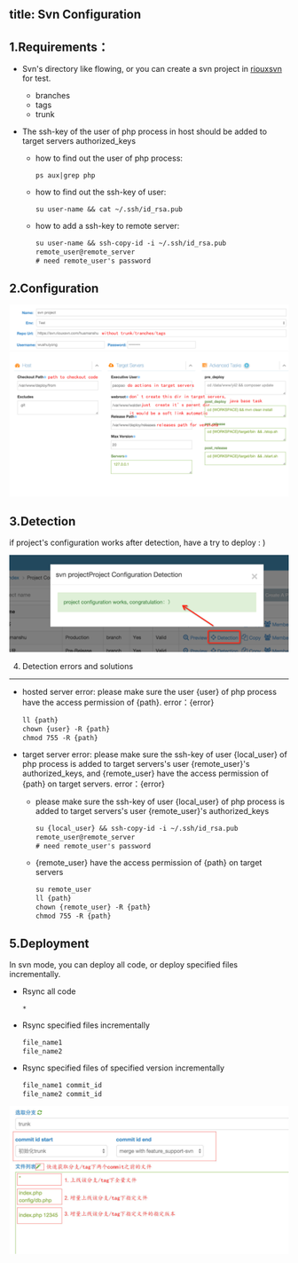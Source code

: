 title: Svn Configuration
---

1.Requirements：
-----------

- Svn's directory like flowing, or you can create a svn project in [riouxsvn](https://riouxsvn.com) for test.

    - branches
    - tags
    - trunk

- The ssh-key of the user of php process in host should be added to target servers authorized_keys
    - how to find out the user of php process:

        ```
        ps aux|grep php
        ```
    - how to find out the ssh-key of user:

        ```
        su user-name && cat ~/.ssh/id_rsa.pub
        ```
    - how to add a ssh-key to remote server:

        ```
        su user-name && ssh-copy-id -i ~/.ssh/id_rsa.pub remote_user@remote_server
        # need remote_user's password
        ```

2.Configuration
---------------

![](static/base-svn-en.jpg)
![](static/task-en.jpg)

3.Detection
-----------

if project's configuration works after detection, have a try to deploy : )

![](static/detection-en.png)

4. Detection errors and solutions
--------------------------------

- hosted server error: please make sure the user {user} of php process have the access permission of {path}. error：{error}

    ```
    ll {path}
    chown {user} -R {path}
    chmod 755 -R {path}
    ```
- target server error: please make sure the ssh-key of user {local_user} of php process is added to target servers\'s user {remote_user}\'s authorized_keys, and {remote_user} have the access permission of {path} on target servers. error：{error}
    - please make sure the ssh-key of user {local_user} of php process is added to target servers\'s user {remote_user}\'s authorized_keys

        ```
        su {local_user} && ssh-copy-id -i ~/.ssh/id_rsa.pub remote_user@remote_server
        # need remote_user's password
        ```
    - {remote_user} have the access permission of {path} on target servers

        ```
        su remote_user
        ll {path}
        chown {remote_user} -R {path}
        chmod 755 -R {path}
        ````

5.Deployment
------------
In svn mode, you can deploy all code, or deploy specified files incrementally.

- Rsync all code

    ```
    *
    ```
-  Rsync specified files incrementally

    ```
    file_name1
    file_name2
    ```
-  Rsync specified files of specified version incrementally

    ```
    file_name1 commit_id
    file_name2 commit_id
    ```

![](static/walle-svn-submit.jpg)
